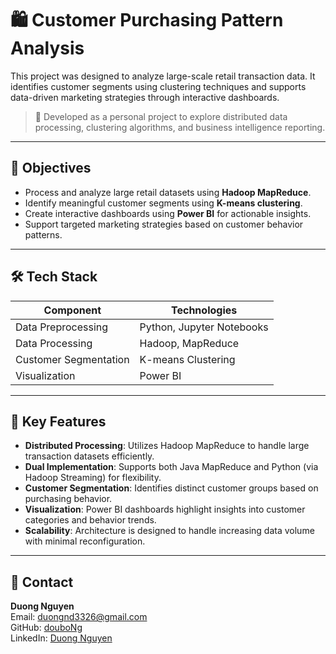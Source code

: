 # 🛍️ Customer Purchasing Pattern Analysis

This project was designed to analyze large-scale retail transaction data. It identifies customer segments using clustering techniques and supports data-driven marketing strategies through interactive dashboards.

> 🎯 Developed as a personal project to explore distributed data processing, clustering algorithms, and business intelligence reporting.

---

## 📌 Objectives

- Process and analyze large retail datasets using **Hadoop MapReduce**.
- Identify meaningful customer segments using **K-means clustering**.
- Create interactive dashboards using **Power BI** for actionable insights.
- Support targeted marketing strategies based on customer behavior patterns.

---

## 🛠️ Tech Stack

| Component            | Technologies                                       |
|---------------------|----------------------------------------------------|
| Data Preprocessing   | Python, Jupyter Notebooks                          |
| Data Processing      | Hadoop, MapReduce                                  |
| Customer Segmentation| K-means Clustering                                 |
| Visualization        | Power BI                                           |

---

## 🧱 Key Features

- **Distributed Processing**: Utilizes Hadoop MapReduce to handle large transaction datasets efficiently.
- **Dual Implementation**: Supports both Java MapReduce and Python (via Hadoop Streaming) for flexibility.
- **Customer Segmentation**: Identifies distinct customer groups based on purchasing behavior.
- **Visualization**: Power BI dashboards highlight insights into customer categories and behavior trends.
- **Scalability**: Architecture is designed to handle increasing data volume with minimal reconfiguration.

---

## 📧 Contact

**Duong Nguyen**  
Email: duongnd3326@gmail.com  
GitHub: [douboNg](https://github.com/douboNg)  
LinkedIn: [Duong Nguyen](https://www.linkedin.com/in/duongnd33/)

